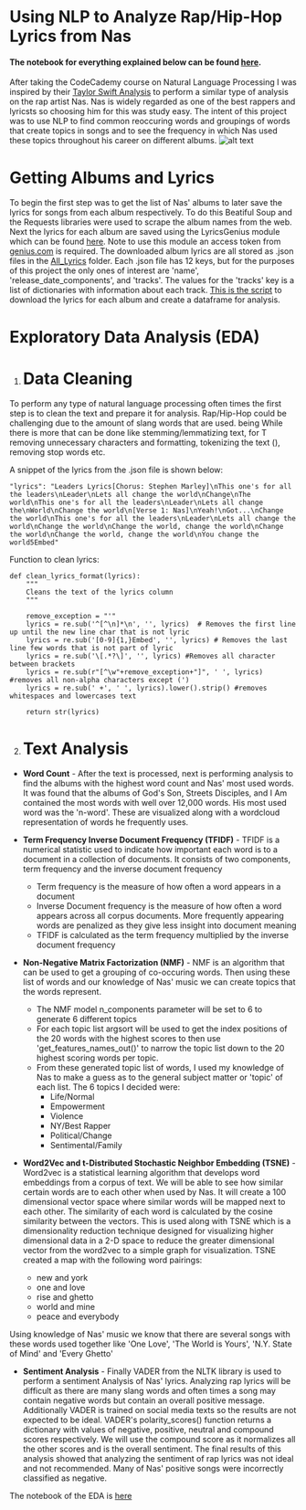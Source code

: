 # Using NLP to Analyze Rap/Hip-Hop Lyrics from Nas
#### The notebook for everything explained below can be found [here](Nas_Lyrics_EDA.ipynb). 
After taking the CodeCademy course on Natural Language Processing I was inspired by their [Taylor Swift Analysis](https://www.codecademy.com/article/the-machine-learning-process-taylor-swift) to perform a similar type of analysis on the rap artist Nas. Nas is widely regarded as one of the best rappers and lyricsts so choosing him for this was study easy. The intent of this project was to use NLP to find common reoccuring words and groupings of words that create topics in songs and to see the frequency in which Nas used these topics throughout his career on different albums.
![alt text](https://github.com/Raatid-Dilly/Nas_Lyrics_NLP_Analysis/blob/main/images/nas_image.png?raw=true)

# Getting Albums and Lyrics
To begin the first step was to get the list of Nas' albums to later save the lyrics for songs from each album respectively. To do this Beatiful Soup and the Requests libraries were used to scrape the album names from the web. Next the lyrics for each album are saved using the LyricsGenius module which can be found [here](https://lyricsgenius.readthedocs.io/en/master/). Note to use this module an access token from [genius.com](https://docs.genius.com/#/getting-started-h1) is required. The downloaded album lyrics are all stored as .json files in the [All_Lyrics](https://github.com/Raatid-Dilly/Nas_Lyrics_NLP_Analysis/tree/main/All_Albums) folder. Each .json file has 12 keys, but for the purposes of this project the only ones of interest are 'name', 'release_date_components', and 'tracks'. The values for the 'tracks' key is a list of dictionaries with information about each track. [This is the script](https://github.com/Raatid-Dilly/Nas_Lyrics_NLP_Analysis/blob/main/music.py) to download the lyrics for each album and create a dataframe for analysis.

# Exploratory Data Analysis (EDA)
1. # Data Cleaning
To perform any type of natural language processing often times the first step is to clean the text and prepare it for analysis. Rap/Hip-Hop could be challenging due to the amount of slang words that are used.  being While there is more that can be done like stemming/lemmatizing text, for T removing unnecessary characters and formatting, tokenizing the text (), removing stop words etc.  

A snippet of the lyrics from the .json file is shown below:

```"lyrics": "Leaders Lyrics[Chorus: Stephen Marley]\nThis one's for all the leaders\nLeader\nLets all change the world\nChange\nThe world\nThis one's for all the leaders\nLeader\nLets all change the\nWorld\nChange the world\n[Verse 1: Nas]\nYeah!\nGot...\nChange the world\nThis one's for all the leaders\nLeader\nLets all change the world\nChange the world\nChange the world, change the world\nChange the world\nChange the world, change the world\nYou change the world5Embed"```

Function to clean lyrics:
```
def clean_lyrics_format(lyrics):
    """
    Cleans the text of the lyrics column
    """
    
    remove_exception = "'"
    lyrics = re.sub('^[^\n]*\n', '', lyrics)  # Removes the first line up until the new line char that is not lyric
    lyrics = re.sub('[0-9]{1,}Embed', '', lyrics) # Removes the last line few words that is not part of lyric
    lyrics = re.sub('\[.*?\]', '', lyrics) #Removes all character between brackets
    lyrics = re.sub(r"[^\w"+remove_exception+"]", ' ', lyrics) #removes all non-alpha characters except (')
    lyrics = re.sub(' +', ' ', lyrics).lower().strip() #removes whitespaces and lowercases text
    
    return str(lyrics)
```
2. # Text Analysis
  - **Word Count** - After the text is processed, next is performing analysis to find the albums with the highest word count and Nas' most used words. It was found that the albums of God's Son, Streets Disciples, and I Am contained the most words with well over 12,000 words. His most used word was the 'n-word'. These are visualized along with a wordcloud representation of words he frequently uses.
  
  * **Term Frequency Inverse Document Frequency (TFIDF)** - TFIDF is a numerical statistic used to indicate how important each word is to a document in a collection of documents. It consists of two components, term frequency and the inverse document frequency
    - Term frequency is the measure of how often a word appears in a document
    - Inverse Document frequency is the measure of how often a word appears across all corpus documents. More frequently appearing words are penalized as they give less insight into document meaning
    - TFIDF is calculated as the term frequency multiplied by the inverse document frequency
    
  * **Non-Negative Matrix Factorization (NMF)** - NMF is an algorithm that can be used to get a grouping of co-occuring words. Then using these list of words and our knowledge of Nas' music we can create topics that the words represent.
    - The NMF model n_components parameter will be set to 6 to generate 6 different topics
    - For each topic list argsort will be used to get the index positions of the 20 words with the highest scores to then use 'get_features_names_out()'  to narrow the topic list down to the 20 highest scoring words per topic.
    - From these generated topic list of words, I used my knowledge of Nas to make a guess as to the general subject matter or 'topic' of each list. The 6 topics I decided were:
      * Life/Normal
      * Empowerment
      * Violence
      * NY/Best Rapper
      * Political/Change
      * Sentimental/Family

* **Word2Vec and t-Distributed Stochastic Neighbor Embedding (TSNE)** - Word2vec is a statistical learning algorithm that develops word embeddings from a corpus of text. We will be able to see how similar certain words are to each other when used by Nas. It will create a 100 dimensional vector space where similar words will be mapped next to each other. The similarity of each word is calculated by the cosine similarity between the vectors. This is used along with TSNE which is a dimensionality reduction technique designed for visualizing higher dimensional data in a 2-D space to reduce the greater dimensional vector from the word2vec to a simple graph for visualization. TSNE created a map with the following word pairings:
  * new and york
  * one and love
  * rise and ghetto
  * world and mine
  * peace and everybody

Using knowledge of Nas' music we know that there are several songs with these words used together like 'One Love', 'The World is Yours', 'N.Y. State of Mind' and 'Every Ghetto'

* **Sentiment Analysis** - Finally VADER from the NLTK library is used to perform a sentiment Analysis of Nas' lyrics. Analyzing rap lyrics will be difficult as there are many slang words and often times a song may contain negative words but contain an overall positive message. Additionally VADER is trained on social media texts so the results are not expected to be ideal. VADER's polarity_scores() function returns a dictionary with values of negative, positive, neutral and compound scores respectively. We will use the compound score as it normalizes all the other scores and is the overall sentiment. The final results of this analysis showed that analyzing the sentiment of rap lyrics was not ideal and not recommended. Many of Nas' positive songs were incorrectly classified as negative.

The notebook of the EDA is [here](https://github.com/Raatid-Dilly/Nas_Lyrics_NLP_Analysis/blob/main/Nas_Lyrics_EDA.ipynb)
   
